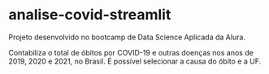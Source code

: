 # analise-covid-streamlit

Projeto desenvolvido no bootcamp de Data Science Aplicada da Alura.

Contabiliza o total de óbitos por COVID-19 e outras doenças nos anos de 2019, 2020 e 2021, no Brasil.
É possível selecionar a causa do óbito e a UF.
